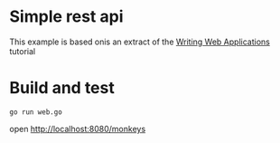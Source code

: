 # Simple rest api

This example is based onis an extract of the [Writing Web Applications](https://golang.org/doc/articles/wiki/#tmp_2) tutorial

# Build and test

    go run web.go

open [http://localhost:8080/monkeys](http://localhost:8080/monkeys)
